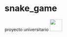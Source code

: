 # snake_game
proyecto universitario
<img src="http://38.media.tumblr.com/86d7f36843703dd7eb92cf10246f7e1b/tumblr_n0idoa3Ddt1t2iqgso1_500.gif" width="40" height="40" />
